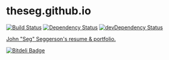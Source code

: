 theseg.github.io
================

[![Build Status](https://travis-ci.org/TheSeg/theseg.github.io.png?branch=master)](https://travis-ci.org/TheSeg/theseg.github.io)
[![Dependency Status](https://gemnasium.com/TheSeg/theseg.github.io.png)](https://gemnasium.com/TheSeg/theseg.github.io)
[![devDependency Status](https://david-dm.org/TheSeg/theseg.github.io/dev-status.png)](https://david-dm.org/TheSeg/theseg.github.io#info=devDependencies)

[John "Seg" Seggerson's resume &amp; portfolio.](http://theseg.github.io/)


[![Bitdeli Badge](https://d2weczhvl823v0.cloudfront.net/TheSeg/theseg.github.io/trend.png)](https://bitdeli.com/free "Bitdeli Badge")

